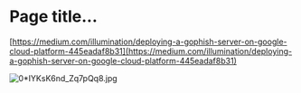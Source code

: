 # Page title...

[https://medium.com/illumination/deploying-a-gophish-server-on-google-cloud-platform-445eadaf8b31](https://medium.com/illumination/deploying-a-gophish-server-on-google-cloud-platform-445eadaf8b31)

![0*IYKsK6nd_Zq7pQq8.jpg](Page%20title%20d450bc3abf5646b093ff3e76db7241cd/0IYKsK6nd_Zq7pQq8.jpg)